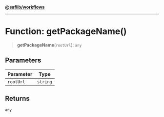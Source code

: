 [**@saflib/workflows**](../index.md)

***

# Function: getPackageName()

> **getPackageName**(`rootUrl`): `any`

## Parameters

| Parameter | Type |
| ------ | ------ |
| `rootUrl` | `string` |

## Returns

`any`
